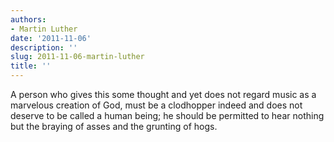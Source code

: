 ```yaml
---
authors:
- Martin Luther
date: '2011-11-06'
description: ''
slug: 2011-11-06-martin-luther
title: ''
---
```

A person who gives this some thought and yet does not regard music as a marvelous creation of God, must be a clodhopper indeed and does not deserve to be called a human being; he should be permitted to hear nothing but the braying of asses and the grunting of hogs.



